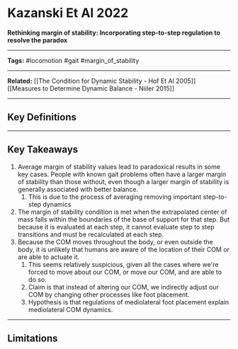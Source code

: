 # Kazanski Et Al  2022
**Rethinking margin of stability: Incorporating step-to-step regulation to resolve the paradox**

---

**Tags:** #locomotion #gait #margin_of_stability

---

**Related:** [[The Condition for Dynamic Stability - Hof Et Al 2005]] [[Measures to Determine Dynamic Balance - Niiler 2015]]

---

## Key Definitions

---

## Key Takeaways
1. Average margin of stability values lead to paradoxical results in some key cases. People with known gait problems often have a larger margin of stability than those without, even though a larger margin of stability is generally associated with better balance.
	1. This is due to the process of averaging removing important step-to-step dynamics
2. The margin of stability condition is met when the extrapolated center of mass falls within the boundaries of the base of support for that step. But because it is evaluated at each step, it cannot evaluate step to step transitions and must be recalculated at each step.
3. Because the COM moves throughout the body, or even outside the body, it is unlikely that humans are aware of the location of their COM or are able to actuate it.
	1. This seems relatively suspicious, given all the cases where we're forced to move about our COM, or move our COM, and are able to do so.
	2. Claim is that instead of altering our COM, we indirectly adjust our COM by changing other processes like foot placement.
	3. Hypothesis is that regulations of mediolateral foot placement explain mediolateral COM dynamics.

---

## Limitations
